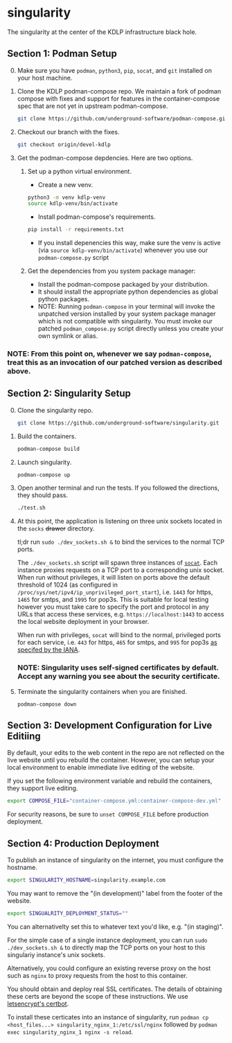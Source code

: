 # singularity

The singularity at the center of the KDLP infrastructure black hole.

Section 1: Podman Setup 
--

0. Make sure you have `podman`, `python3`, `pip`, `socat`, and `git` installed on your host machine.

0. Clone the KDLP podman-compose repo.
We maintain a fork of podman compose with fixes and support for features
in the container-compose spec that are not yet in upstream podman-compose.

    ```sh
    git clone https://github.com/underground-software/podman-compose.git
    ```

0. Checkout our branch with the fixes.

    ```sh
    git checkout origin/devel-kdlp
    ```

0. Get the podman-compose depdencies. Here are two options.

    1. Set up a python virtual environment.

        - Create a new venv.

        ```sh
        python3 -m venv kdlp-venv
        source kdlp-venv/bin/activate
        ```

        - Install podman-compose's requirements.

        ```sh
        pip install -r requirements.txt
        ```

        - If you install depenencies this way, make sure the venv is active (via `source kdlp-venv/bin/activate`) whenever you use our `podman-compose.py` script

    1. Get the dependencies from you system package manager:
        - Install the podman-compose packaged by your distribution.
        - It should install the appropriate python dependencies as global python packages.
        - NOTE: Running `podman-compose` in your terminal will invoke
        the unpatched version installed by your system package manager
        which is not compatible with singularity.
        You must invoke our patched `podman_compose.py` script directly
        unless you create your own symlink or alias.

### NOTE: From this point on, whenever we say `podman-compose`, treat this as an invocation of our patched version as described above.

Section 2: Singularity Setup
--

0. Clone the singularity repo.

    ```sh
    git clone https://github.com/underground-software/singularity.git
    ```

0. Build the containers.

    ```sh
    podman-compose build
    ```

0. Launch singularity.

    ```sh
    podman-compose up
    ```

0. Open another terminal and run the tests. If you followed the directions, they should pass.

    ```sh
    ./test.sh
    ```

0. At this point, the application is listening on three unix sockets located in the `socks` ~~drawer~~ directory.

    tl;dr run `sudo ./dev_sockets.sh &` to bind the services to the normal TCP ports.

    The `./dev_sockets.sh` script will spawn three instances of [`socat`](https://linux.die.net/man/1/socat).
    Each instance proxies requests on a TCP port to a corresponding unix socket.
    When run without privileges, it will listen on ports above the default threshold of 1024
    (as configured in `/proc/sys/net/ipv4/ip_unprivileged_port_start`),
    i.e. `1443` for https, `1465` for smtps, and `1995` for pop3s.
    This is suitable for local testing however you must take care
    to specify the port and protocol in any URLs that access these services,
    e.g. `https://localhost:1443` to access the local website deployment in your browser.

    When run with privileges, `socat` will bind to the normal, privileged ports for each service,
    i.e. `443` for https, `465` for smtps, and `995` for pop3s
    [as specifed by the IANA](https://www.iana.org/assignments/service-names-port-numbers/service-names-port-numbers.txt).
            
    ### NOTE: Singularity uses self-signed certificates by default. Accept any warning you see about the security certificate.

0. Terminate the singularity containers when you are finished.

    ```
    podman-compose down
    ```

Section 3: Development Configuration for Live Editiing
--

By default, your edits to the web content in the repo are not reflected on the live website until you rebuild the container.
However, you can setup your local environment to enable immediate live editing of the website.

If you set the following environment variable and rebuild the containers, they support live editing.

```sh
export COMPOSE_FILE="container-compose.yml:container-compose-dev.yml"
```

For security reasons, be sure to `unset COMPOSE_FILE` before production deployment.

Section 4: Production Deployment
--

To publish an instance of singularity on the internet, you must configure the hostname.

```sh
export SINGULARITY_HOSTNAME=singularity.example.com
```

You may want to remove the "(in development)" label from the footer of the website.

```sh
export SINGUALRITY_DEPLOYMENT_STATUS=""
```
You can alternativelty set this to whatever text you'd like, e.g. "(in staging)".

For the simple case of a single instance deployment,
you can run `sudo ./dev_sockets.sh &` to directly map
the TCP ports on your host to this singulariy instance's unix sockets.

Alternatively, you could configure an existing reverse proxy on the host such as `nginx` to proxy requests from the host to this container.

You should obtain and deploy real SSL certificates.
The details of obtaining these certs are beyond the scope of these instructions.
We use
[letsencrypt's certbot](https://certbot.eff.org/).

To install these certicates into an instance of singularity,
run `podman cp <host_files...> singularity_nginx_1:/etc/ssl/nginx`
followed by `podman exec singularity_nginx_1 nginx -s reload`.
